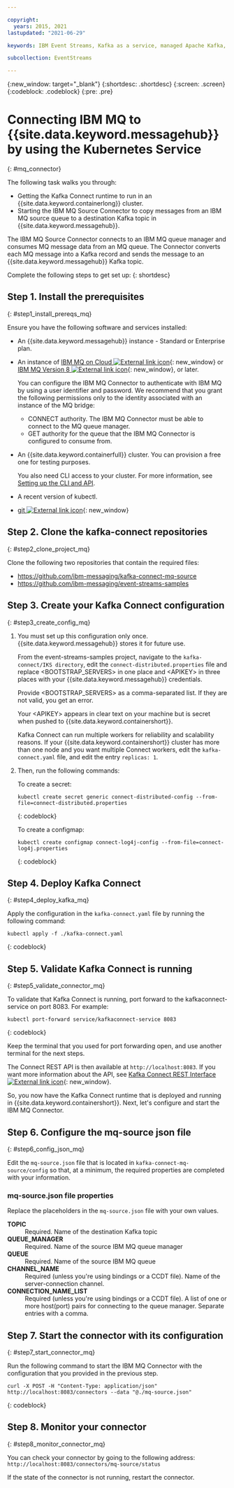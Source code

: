 ```yaml
---

copyright:
  years: 2015, 2021
lastupdated: "2021-06-29"

keywords: IBM Event Streams, Kafka as a service, managed Apache Kafka, MQ bridge

subcollection: EventStreams

---
```


{:new_window: target="_blank"}
{:shortdesc: .shortdesc}
{:screen: .screen}
{:codeblock: .codeblock}
{:pre: .pre}

# Connecting IBM MQ to {{site.data.keyword.messagehub}} by using the Kubernetes Service
{: #mq_connector}

The following task walks you through:
* Getting the Kafka Connect runtime to run in an {{site.data.keyword.containerlong}} cluster.
* Starting the IBM MQ Source Connector to copy messages from an IBM MQ source queue to a destination Kafka topic in {{site.data.keyword.messagehub}}.

The IBM MQ Source Connector connects to an IBM MQ queue manager and consumes MQ message data from an MQ queue. The Connector converts each MQ message into a Kafka record and sends the message to an {{site.data.keyword.messagehub}} Kafka topic.

Complete the following steps to get set up:
{: shortdesc}

## Step 1. Install the prerequisites
{: #step1_install_prereqs_mq}

Ensure you have the following software and services installed:

* An {{site.data.keyword.messagehub}} instance - Standard or Enterprise plan. 
* An instance of [IBM MQ on Cloud ![External link icon](../../icons/launch-glyph.svg "External link icon")](/docs/mqcloud?topic=mqcloud-mqoc_getting_started){: new_window} or [IBM MQ Version 8 ![External link icon](../../icons/launch-glyph.svg "External link icon")](https://developer.ibm.com/messaging/mq-downloads){: new_window}, or later. 
   
   You can configure the IBM MQ Connector to authenticate with IBM MQ by using a user identifier and password. We recommend that you grant the following permissions only to the identity associated with an instance of the MQ bridge:
   * CONNECT authority. The IBM MQ Connector must be able to connect to the MQ queue manager.
   * GET authority for the queue that the IBM MQ Connector is configured to consume from.
* An {{site.data.keyword.containerfull}} cluster. You can provision a free one for testing purposes. 

    You also need CLI access to your cluster. For more information, see
 [Setting up the CLI and API](/docs/containers?topic=containers-cs_cli_install).
* A recent version of kubectl.
* [git ![External link icon](../../icons/launch-glyph.svg "External link icon")](https://git-scm.com/downloads){: new_window}

## Step 2. Clone the kafka-connect repositories
{: #step2_clone_project_mq}

Clone the following two repositories that contain the required files:

* https://github.com/ibm-messaging/kafka-connect-mq-source
* https://github.com/ibm-messaging/event-streams-samples


## Step 3. Create your Kafka Connect configuration
{: #step3_create_config_mq}

1. You must set up this configuration only once. {{site.data.keyword.messagehub}} stores it for future use.

    From the event-streams-samples project, navigate to the <code>kafka-connect/IKS directory</code>, edit the <code>connect-distributed.properties</code> file and replace &lt;BOOTSTRAP_SERVERS&gt; in one place and &lt;APIKEY&gt; in three places with your {{site.data.keyword.messagehub}} credentials.

    Provide &lt;BOOTSTRAP_SERVERS&gt; as a comma-separated list. If they are not valid, you get an error.

    Your &lt;APIKEY&gt; appears in clear text on your machine but is secret when pushed to {{site.data.keyword.containershort}}.

    Kafka Connect can run multiple workers for reliability and scalability reasons. If your {{site.data.keyword.containershort}} cluster has more than one node and you want multiple Connect workers, edit the <code>kafka-connect.yaml</code> file, and edit the entry <code>replicas: 1</code>.

2. Then, run the following commands:

    To create a secret: 

    ```
    kubectl create secret generic connect-distributed-config --from-file=connect-distributed.properties
    ```
    {: codeblock}

    To create a configmap:
    ```
    kubectl create configmap connect-log4j-config --from-file=connect-log4j.properties
    ```
    {: codeblock}


## Step 4. Deploy Kafka Connect
{: #step4_deploy_kafka_mq}

Apply the configuration in the <code>kafka-connect.yaml</code> file by running the following command:

```
kubectl apply -f ./kafka-connect.yaml
```
{: codeblock}


## Step 5. Validate Kafka Connect is running
{: #step5_validate_connector_mq}

To validate that Kafka Connect is running, port forward to the kafkaconnect-service on port 8083. For example:

```
kubectl port-forward service/kafkaconnect-service 8083
```
{: codeblock}

Keep the terminal that you used for port forwarding open, and use another terminal for the next steps.

The Connect REST API is then available at `http://localhost:8083`. If you want more information about the API, see
[Kafka Connect REST Interface ![External link icon](../../icons/launch-glyph.svg "External link icon")](http://kafka.apache.org/documentation/#connect_rest){: new_window}.

So, you now have the Kafka Connect runtime that is deployed and running in {{site.data.keyword.containershort}}. Next, let's configure and start the IBM MQ Connector.


<!--
## Step 6. Build the connector
{: #step6_build_connector}

1. Clone the repository with the following command:

    ```
    git clone https://github.com/ibm-messaging/kafka-connect-mq-source
    ```

2. Change into the <code>kafka-connect-mq-source</code> directory:

    ```
    cd kafka-connect-mq-source
    ```

3. Build the connector using Gradle:

    ```
    $ gradle shadowJar
    ```
-->

## Step 6. Configure the mq-source json file
{: #step6_config_json_mq}

Edit the <code>mq-source.json</code> file that is located in <code>kafka-connect-mq-source/config</code> so that, at a minimum, the required properties are completed with your information.

### mq-source.json file properties

Replace the placeholders in the <code>mq-source.json</code> file with your own values.

<dl>
<dt><strong>TOPIC</strong></dt>
<dd>Required. Name of the destination Kafka topic</dd>
<dt><strong>QUEUE_MANAGER</strong></dt>
<dd>Required. Name of the source IBM MQ queue manager</dd>
<dt><strong>QUEUE</strong></dt>
<dd>Required. Name of the source IBM MQ queue </dd>
<dt><strong>CHANNEL_NAME</strong></dt>
<dd>Required (unless you're using bindings or a CCDT file). Name of the server-connection channel.</dd>
<dt><strong>CONNECTION_NAME_LIST</strong></dt>
<dd>Required (unless you're using bindings or a CCDT file). A list of one or more host(port) pairs for connecting to the queue manager. Separate entries with a comma. 
</dl>

<!--
### Get IBM MQ on Cloud credentials by using the {{site.data.keyword.bluemix}} console
{: #connect_enterprise_external_console_mq}

1. Locate your IBM MQ service on the dashboard.
2. Click your service tile.
3. Click **Service Credentials**.
4. Click **New Credential**. 
5. Complete the details for your new credential like a name and role and click **Add**. A new credential appears in the credentials list.
6. Click this credential using **View Credentials** to reveal the details in JSON format.
-->

## Step 7. Start the connector with its configuration
{: #step7_start_connector_mq}

Run the following command to start the IBM MQ Connector with the configuration that you provided in the previous step.

```
curl -X POST -H "Content-Type: application/json" http://localhost:8083/connectors --data "@./mq-source.json"
```
{: codeblock}

## Step 8. Monitor your connector 
{: #step8_monitor_connector_mq}

You can check your connector by going to the following address: <br/>
`http://localhost:8083/connectors/mq-source/status`

If the state of the connector is not running, restart the connector.


